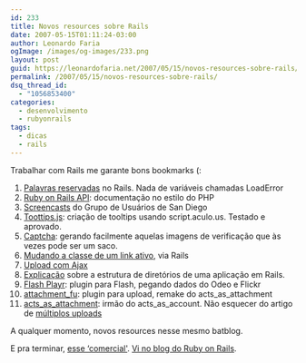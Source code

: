 ```yaml
---
id: 233
title: Novos resources sobre Rails
date: 2007-05-15T01:11:24-03:00
author: Leonardo Faria
ogImage: /images/og-images/233.png
layout: post
guid: https://leonardofaria.net/2007/05/15/novos-resources-sobre-rails/
permalink: /2007/05/15/novos-resources-sobre-rails/
dsq_thread_id:
  - "1056853400"
categories:
  - desenvolvimento
  - rubyonrails
tags:
  - dicas
  - rails
---
```

Trabalhar com Rails me garante bons bookmarks (:

1) [Palavras reservadas](http://wiki.rubyonrails.com/rails/pages/ReservedWords) no Rails. Nada de variáveis chamadas LoadError  
2) [Ruby on Rails API](http://www.railsapi.org/): documentação no estilo do PHP  
3) [Screencasts](http://podcast.sdruby.com/) do Grupo de Usuários de San Diego  
4) [Toottips.js](http://static.twoday.net/matsblog/stuff/Tooltip/Tooltip.Demo.html#tooltipOne): criação de tooltips usando script.aculo.us. Testado e aprovado.  
5) [Captcha](http://vinsol.com/2007/03/23/simple-captcha-10/): gerando facilmente aquelas imagens de verificação que às vezes pode ser um saco.  
6) [Mudando a classe de um link ativo](http://snippets.dzone.com/posts/show/2016), via Rails  
7) [Upload com Ajax](http://sean.treadway.info/demo/upload/)  
8) [Explicação](http://www.michaelwales.com/2006/12/starting-a-rails-application/) sobre a estrutura de diretórios de uma aplicação em Rails.  
9) [Flash Playr](http://jroller.com/page/abstractScope?entry=flash_mp3_imageslideshow_media_player): plugin para Flash, pegando dados do Odeo e Flickr  
10) [attachment_fu](http://clarkware.com/cgi/blosxom/2007/02/24#FileUploadFu): plugin para upload, remake do acts\_as\_attachment  
11) [acts\_as\_attachment](http://technoweenie.stikipad.com/plugins/show/Acts+as+Attachment): irmão do acts\_as\_account. Não esquecer do artigo de [múltiplos uploads](http://www.flex888.com/2007/03/23/multiple-file-upload-with-ruby-on-rails-acts_as_attachment.html)

A qualquer momento, novos resources nesse mesmo batblog.

E pra terminar, [esse &#8216;comercial'](http://www.youtube.com/watch?v=PQbuyKUaKFo). [Vi no blog do Ruby on Rails](http://weblog.rubyonrails.com/2007/5/14/hi-i-m-ruby-on-rails).
